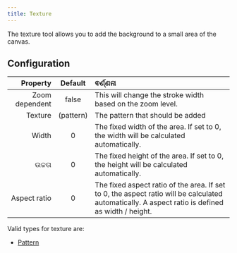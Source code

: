 ```yaml
---
title: Texture
---
```


The texture tool allows you to add the background to a small area of the canvas.

## Configuration

|       Property |            Default           | ଵର୍ଣ୍ଣନା                                                                                                                                                                                         |
| -------------: | :--------------------------: | :----------------------------------------------------------------------------------------------------------------------------------------------------------------------------------------------- |
| Zoom dependent |             false            | This will change the stroke width based on the zoom level.                                                                                                                       |
|        Texture | (pattern) | The pattern that should be added                                                                                                                                                                 |
|          Width |               0              | The fixed width of the area. If set to 0, the width will be calculated automatically.                                                                            |
|         ଉଚ୍ଚତା |               0              | The fixed height of the area. If set to 0, the height will be calculated automatically.                                                                          |
|   Aspect ratio |               0              | The fixed aspect ratio of the area. If set to 0, the aspect ratio will be calculated automatically. A aspect ratio is defined as width / height. |

Valid types for texture are:

- [Pattern](../background#pattern)
